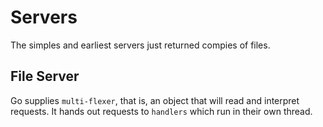 # Servers
The simples and earliest servers just returned compies of files.

## File Server
Go supplies `multi-flexer`, that is, an object that will read and interpret requests. It hands out requests to `handlers` which run in their own thread.
